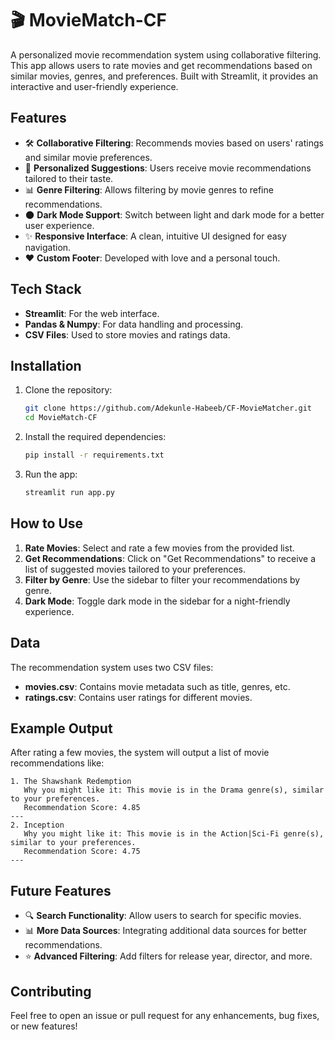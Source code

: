 # 🎬 MovieMatch-CF

A personalized movie recommendation system using collaborative filtering. This app allows users to rate movies and get recommendations based on similar movies, genres, and preferences. Built with Streamlit, it provides an interactive and user-friendly experience.

## Features

- 🛠 **Collaborative Filtering**: Recommends movies based on users' ratings and similar movie preferences.
- 🎥 **Personalized Suggestions**: Users receive movie recommendations tailored to their taste.
- 📊 **Genre Filtering**: Allows filtering by movie genres to refine recommendations.
- 🌑 **Dark Mode Support**: Switch between light and dark mode for a better user experience.
- ✨ **Responsive Interface**: A clean, intuitive UI designed for easy navigation.
- ❤️ **Custom Footer**: Developed with love and a personal touch.

## Tech Stack

- **Streamlit**: For the web interface.
- **Pandas & Numpy**: For data handling and processing.
- **CSV Files**: Used to store movies and ratings data.

## Installation

1. Clone the repository:

    ```bash
    git clone https://github.com/Adekunle-Habeeb/CF-MovieMatcher.git
    cd MovieMatch-CF
    ```

2. Install the required dependencies:

    ```bash
    pip install -r requirements.txt
    ```

3. Run the app:

    ```bash
    streamlit run app.py
    ```

## How to Use

1. **Rate Movies**: Select and rate a few movies from the provided list.
2. **Get Recommendations**: Click on "Get Recommendations" to receive a list of suggested movies tailored to your preferences.
3. **Filter by Genre**: Use the sidebar to filter your recommendations by genre.
4. **Dark Mode**: Toggle dark mode in the sidebar for a night-friendly experience.

## Data

The recommendation system uses two CSV files:
- **movies.csv**: Contains movie metadata such as title, genres, etc.
- **ratings.csv**: Contains user ratings for different movies.

## Example Output

After rating a few movies, the system will output a list of movie recommendations like:

```
1. The Shawshank Redemption
   Why you might like it: This movie is in the Drama genre(s), similar to your preferences.
   Recommendation Score: 4.85
---
2. Inception
   Why you might like it: This movie is in the Action|Sci-Fi genre(s), similar to your preferences.
   Recommendation Score: 4.75
---
```

## Future Features

- 🔍 **Search Functionality**: Allow users to search for specific movies.
- 📊 **More Data Sources**: Integrating additional data sources for better recommendations.
- ⭐ **Advanced Filtering**: Add filters for release year, director, and more.

## Contributing

Feel free to open an issue or pull request for any enhancements, bug fixes, or new features!

